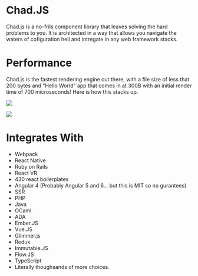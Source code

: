 # Chad.JS

Chad.js is a no-frils component library that leaves solving the hard problems to you. It is architected in a way that allows you navigate the waters of cofiguration hell and intregate in any web framework stacks.

# Performance

Chad.js is the fastest rendering engine out there, with a file size of less that 200 bytes and "Hello World" app that comes in at 300B with an initial render time of 700 microseconds! Here is how this stacks up.

![](http://i.imgur.com/pbzJyXG.png)

![](http://i.imgur.com/HaKEl0p.png)

# Integrates With

- Webpack
- React Native
- Ruby on Rails
- React VR
- 430 react boilerplates
- Angular 4 (Probably Angular 5 and 6... but this is MIT so no gurantees)
- SSR
- PHP
- Java
- OCaml
- ADA
- Ember.JS
- Vue.JS
- Glimmer.js
- Redux
- Immutable.JS
- Flow.JS
- TypeScript
- Literally thoughsands of more choices.



